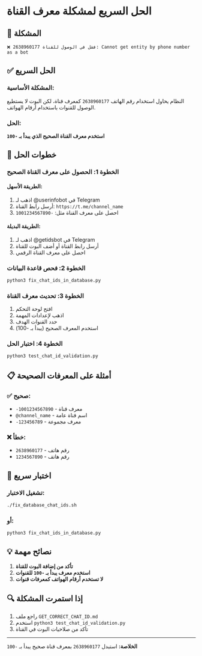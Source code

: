 # الحل السريع لمشكلة معرف القناة

## 🚨 المشكلة
```
❌ فشل في الوصول للقناة 2638960177: Cannot get entity by phone number as a bot
```

## ✅ الحل السريع

### المشكلة الأساسية:
النظام يحاول استخدام رقم الهاتف `2638960177` كمعرف قناة، لكن البوت لا يستطيع الوصول للقنوات باستخدام أرقام الهواتف.

### الحل:
**استخدم معرف القناة الصحيح الذي يبدأ بـ `-100`**

## 🔧 خطوات الحل

### الخطوة 1: الحصول على معرف القناة الصحيح

#### الطريقة الأسهل:
1. اذهب لـ @userinfobot في Telegram
2. أرسل رابط القناة: `https://t.me/channel_name`
3. احصل على معرف القناة مثل: `-1001234567890`

#### الطريقة البديلة:
1. اذهب لـ @getidsbot في Telegram
2. أرسل رابط القناة أو أضف البوت للقناة
3. احصل على معرف القناة الرقمي

### الخطوة 2: فحص قاعدة البيانات
```bash
python3 fix_chat_ids_in_database.py
```

### الخطوة 3: تحديث معرف القناة
1. افتح لوحة التحكم
2. اذهب لإعدادات المهمة
3. حدد القنوات الهدف
4. استخدم المعرف الصحيح (يبدأ بـ -100)

### الخطوة 4: اختبار الحل
```bash
python3 test_chat_id_validation.py
```

## 📋 أمثلة على المعرفات الصحيحة

### ✅ صحيح:
- `-1001234567890` - معرف قناة
- `@channel_name` - اسم قناة عامة
- `-123456789` - معرف مجموعة

### ❌ خطأ:
- `2638960177` - رقم هاتف
- `1234567890` - رقم هاتف

## 🧪 اختبار سريع

### تشغيل الاختبار:
```bash
./fix_database_chat_ids.sh
```

### أو:
```bash
python3 fix_chat_ids_in_database.py
```

## 💡 نصائح مهمة

1. **تأكد من إضافة البوت للقناة**
2. **استخدم معرف يبدأ بـ `-100` للقنوات**
3. **لا تستخدم أرقام الهواتف كمعرفات قنوات**

## 🔍 إذا استمرت المشكلة

1. راجع ملف `GET_CORRECT_CHAT_ID.md`
2. استخدم `python3 test_chat_id_validation.py`
3. تأكد من صلاحيات البوت في القناة

---

**الخلاصة:** استبدل `2638960177` بمعرف قناة صحيح يبدأ بـ `-100`